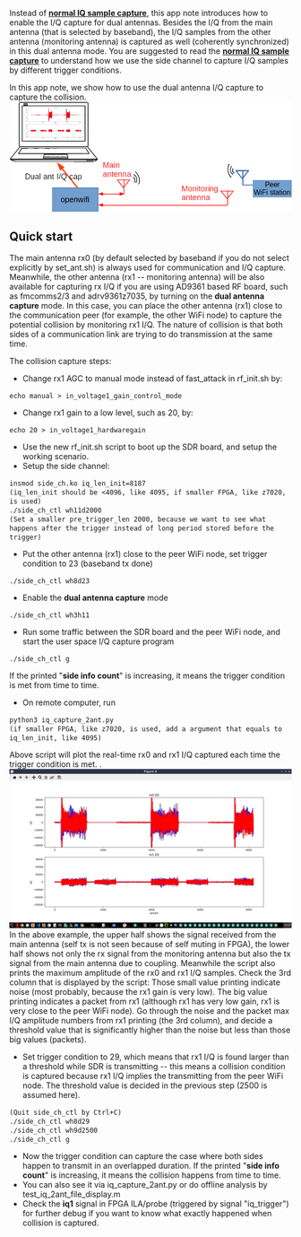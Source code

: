 Instead of [**normal IQ sample capture**](iq.md), this app note introduces how to enable the I/Q capture for dual antennas. Besides the I/Q from the main antenna (that is selected by baseband), the I/Q samples from the other antenna (monitoring antenna) is captured as well (coherently synchronized) in this dual antenna mode. You are suggested to read the [**normal IQ sample capture**](iq.md) to understand how we use the side channel to capture I/Q samples by different trigger conditions.

In this app note, we show how to use the dual antenna I/Q capture to capture the collision.
![](./iq_2ant-setup.png)

## Quick start
  The main antenna rx0 (by default selected by baseband if you do not select explicitly by set_ant.sh) is always used for communication and I/Q capture. Meanwhile, the other antenna (rx1 -- monitoring antenna) will be also available for capturing rx I/Q if you are using AD9361 based RF board, such as fmcomms2/3 and adrv9361z7035, by turning on the **dual antenna capture** mode. In this case, you can place the other antenna (rx1) close to the communication peer (for example, the other WiFi node) to capture the potential collision by monitoring rx1 I/Q. The nature of collision is that both sides of a communication link are trying to do transmission at the same time.
  
  The collision capture steps:
  - Change rx1 AGC to manual mode instead of fast_attack in rf_init.sh by:
  ```
  echo manual > in_voltage1_gain_control_mode
  ```
  - Change rx1 gain to a low level, such as 20, by:
  ```
  echo 20 > in_voltage1_hardwaregain
  ```
  - Use the new rf_init.sh script to boot up the SDR board, and setup the working scenario.
  - Setup the side channel:
  ```
  insmod side_ch.ko iq_len_init=8187
  (iq_len_init should be <4096, like 4095, if smaller FPGA, like z7020, is used)
  ./side_ch_ctl wh11d2000
  (Set a smaller pre_trigger_len 2000, because we want to see what happens after the trigger instead of long period stored before the trigger)
  ```
  - Put the other antenna (rx1) close to the peer WiFi node, set trigger condition to 23 (baseband tx done)
  ```
  ./side_ch_ctl wh8d23
  ```
  - Enable the **dual antenna capture** mode
  ```
  ./side_ch_ctl wh3h11
  ```
  - Run some traffic between the SDR board and the peer WiFi node, and start the user space I/Q capture program
  ```
  ./side_ch_ctl g
  ```
  If the printed "**side info count**" is increasing, it means the trigger condition is met from time to time.
  - On remote computer, run
  ```
  python3 iq_capture_2ant.py
  (if smaller FPGA, like z7020, is used, add a argument that equals to iq_len_init, like 4095)
  ```
  Above script will plot the real-time rx0 and rx1 I/Q captured each time the trigger condition is met. . 
  ![](./iq_2ant-screen-shot.jpg)
  In the above example, the upper half shows the signal received from the main antenna (self tx is not seen because of self muting in FPGA), the lower half shows not only the rx signal from the monitoring antenna but also the tx signal from the main antenna due to coupling.
  Meanwhile the script also prints the maximum amplitude of the rx0 and rx1 I/Q samples. Check the 3rd column that is displayed by the script: Those small value printing indicate noise (most probably, because the rx1 gain is very low). The big value printing indicates a packet from rx1 (although rx1 has very low gain, rx1 is very close to the peer WiFi node). Go through the noise and the packet max I/Q amplitude numbers from rx1 printing (the 3rd column), and decide a threshold value that is significantly higher than the noise but less than those big values (packets).
  - Set trigger condition to 29, which means that rx1 I/Q is found larger than a threshold while SDR is transmitting -- this means a collision condition is captured because rx1 I/Q implies the transmitting from the peer WiFi node. The threshold value is decided in the previous step (2500 is assumed here).
  ```
  (Quit side_ch_ctl by Ctrl+C)
  ./side_ch_ctl wh8d29
  ./side_ch_ctl wh9d2500
  ./side_ch_ctl g
  ```
  - Now the trigger condition can capture the case where both sides happen to transmit in an overlapped duration. If the  printed "**side info count**" is increasing, it means the collision happens from time to time.
  - You can also see it via iq_capture_2ant.py or do offline analysis by test_iq_2ant_file_display.m 
  - Check the **iq1** signal in FPGA ILA/probe (triggered by signal "iq_trigger") for further debug if you want to know what exactly happened when collision is captured.
